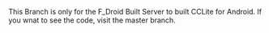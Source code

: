 This Branch is only for the F_Droid Built Server to built CCLite for Android. If you wnat to see the code, visit the master branch.
